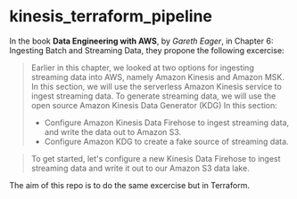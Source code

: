 # kinesis_terraform_pipeline
In the book **Data Engineering with AWS**, by _Gareth Eager_, in Chapter 6: Ingesting Batch and Streaming Data,
they propone the following excercise:
> Earlier in this chapter, we looked at two options for ingesting streaming data into AWS, namely Amazon Kinesis and Amazon MSK. In this section, we will use the serverless Amazon Kinesis service to ingest streaming data. To generate streaming data, we will use the open source Amazon Kinesis Data Generator (KDG) In this section:
>+ Configure Amazon Kinesis Data Firehose to ingest streaming data, and write the data out to Amazon S3.
>+ Configure Amazon KDG to create a fake source of streaming data.

>To get started, let's configure a new Kinesis Data Firehose to ingest streaming data and write it out to our Amazon S3 data lake. 

The aim of this repo is to do the same excercise but in Terraform.

